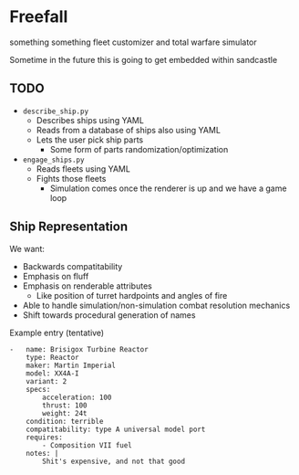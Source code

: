 # Freefall
something something fleet customizer and total warfare simulator

Sometime in the future this is going to get embedded within sandcastle

## TODO
- `describe_ship.py`
    - Describes ships using YAML
    - Reads from a database of ships also using YAML
    - Lets the user pick ship parts
        - Some form of parts randomization/optimization
- `engage_ships.py`
    - Reads fleets using YAML
    - Fights those fleets
        - Simulation comes once the renderer is up and we have a game loop

## Ship Representation
We want:
- Backwards compatitability
- Emphasis on fluff
- Emphasis on renderable attributes
    - Like position of turret hardpoints and angles of fire
- Able to handle simulation/non-simulation combat resolution mechanics
- Shift towards procedural generation of names

Example entry (tentative)
```
-   name: Brisigox Turbine Reactor
    type: Reactor
    maker: Martin Imperial
    model: XX4A-I
    variant: 2
    specs:
        acceleration: 100
        thrust: 100
        weight: 24t
    condition: terrible
    compatitability: type A universal model port
    requires: 
        - Composition VII fuel
    notes: |
        Shit's expensive, and not that good
```
